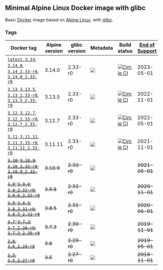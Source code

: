## Minimal Alpine Linux Docker image with glibc

Basic [Docker](https://www.docker.com/) image based on [Alpine Linux](http://alpinelinux.org/), with [glibc](https://github.com/sgerrand/alpine-pkg-glibc).

### Tags

| Docker tag | Alpine version | glibc version | Metadata | Build status | [End of Support](https://alpinelinux.org/releases/)  |
| --- | --- | --- | --- | --- | --- |
| [`latest`, `3.14`, `3.14.0`, `3.14_2.33-r0`, `3.14.0_2.33-r0`](https://github.com/jeanblanchard/docker-alpine-glibc/blob/master/Dockerfile) | 3.14.0 | 2.33-r0 | ![](https://img.shields.io/docker/image-size/jeanblanchard/alpine-glibc/latest) | [![Circle CI](https://circleci.com/gh/jeanblanchard/docker-alpine-glibc/tree/master.svg?style=shield)](https://circleci.com/gh/jeanblanchard/docker-alpine-glibc/tree/master) | 2023-05-01 |
| [`3.13`, `3.13.5`, `3.13_2.33-r0`, `3.13.5_2.33-r0`](https://github.com/jeanblanchard/docker-alpine-glibc/blob/master/Dockerfile) | 3.13.5 | 2.33-r0 | ![](https://img.shields.io/docker/image-size/jeanblanchard/alpine-glibc/3.13) | [![Circle CI](https://circleci.com/gh/jeanblanchard/docker-alpine-glibc/tree/alpine3.13.svg?style=shield)](https://circleci.com/gh/jeanblanchard/docker-alpine-glibc/tree/alpine3.13) | 2022-11-01 |
| [`3.12`, `3.12.7`, `3.12_2.33-r0`, `3.12.7_2.33-r0`](https://github.com/jeanblanchard/docker-alpine-glibc/blob/alpine3.12/Dockerfile) | 3.12.7 | 2.33-r0 | ![](https://img.shields.io/docker/image-size/jeanblanchard/alpine-glibc/3.12) | [![Circle CI](https://circleci.com/gh/jeanblanchard/docker-alpine-glibc/tree/alpine3.12.svg?style=shield)](https://circleci.com/gh/jeanblanchard/docker-alpine-glibc/tree/alpine3.12) | 2022-05-01 |
| [`3.11`, `3.11.11`, `3.11_2.33-r0`, `3.11.11_2.33-r0`](https://github.com/jeanblanchard/docker-alpine-glibc/blob/alpine3.11/Dockerfile) | 3.11.11 | 2.33-r0 | ![](https://img.shields.io/docker/image-size/jeanblanchard/alpine-glibc/3.11) | [![Circle CI](https://circleci.com/gh/jeanblanchard/docker-alpine-glibc/tree/alpine3.11.svg?style=shield)](https://circleci.com/gh/jeanblanchard/docker-alpine-glibc/tree/alpine3.11) | 2021-11-01 |
| ~~[`3.10`, `3.10.9`, `3.10_2.33-r0`, `3.10.9_2.33-r0`](https://github.com/jeanblanchard/docker-alpine-glibc/blob/alpine3.10/Dockerfile)~~ | ~~3.10.9~~ | ~~2.33-r0~~ | ![](https://img.shields.io/docker/image-size/jeanblanchard/alpine-glibc/3.10) |  | ~~2021-05-01~~ |
| ~~[`3.9`, `3.9.6`, `3.9_2.32-r0`, `3.9.6_2.32-r0`](https://github.com/jeanblanchard/docker-alpine-glibc/blob/alpine3.9/Dockerfile)~~ | ~~3.9.6~~ | ~~2.32-r0~~ | ![](https://img.shields.io/docker/image-size/jeanblanchard/alpine-glibc/3.9) |  | ~~2020-11-01~~ |
| ~~[`3.8`, `3.8.5`, `3.8_2.31-r0`, `3.8.5_2.31-r0`](https://github.com/jeanblanchard/docker-alpine-glibc/blob/alpine3.8/Dockerfile)~~ | ~~3.8.5~~ | ~~2.31-r0~~ | ![](https://img.shields.io/docker/image-size/jeanblanchard/alpine-glibc/3.8) |  | ~~2020-05-01~~ |
| ~~[`3.7`, `3.7.3`, `3.7_2.30-r0`, `3.7.3_2.30-r0`](https://github.com/jeanblanchard/docker-alpine-glibc/blob/alpine3.7/Dockerfile)~~ | ~~3.7.3~~ | ~~2.30-r0~~ | ![](https://img.shields.io/docker/image-size/jeanblanchard/alpine-glibc/3.7) |  | ~~2019-11-01~~ |
| ~~[`3.6`, `3.6_2.29-r0`](https://github.com/jeanblanchard/docker-alpine-glibc/blob/alpine3.6/Dockerfile)~~ | ~~3.6~~ | ~~2.29-r0~~ | ![](https://img.shields.io/docker/image-size/jeanblanchard/alpine-glibc/3.6) |  | ~~2019-05-01~~ |
| ~~[`3.5`, `3.5_2.27-r0`](https://github.com/jeanblanchard/docker-alpine-glibc/blob/alpine3.5/Dockerfile)~~ | ~~3.5~~ | ~~2.27-r0~~ | ![](https://img.shields.io/docker/image-size/jeanblanchard/alpine-glibc/3.5) |  | ~~2018-11-01~~ |
